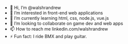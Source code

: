 - 👋 Hi, I’m @walshrandrew
- 👀 I’m interested in front-end web applications
- 🌱 I’m currently learning html, css, node.js, vue.js
- 💞️ I’m looking to collaborate on game dev and web apps
- 📫 How to reach me linkedin.com/walshrandrew
- ⚡ Fun fact: I ride BMX and play guitar.

